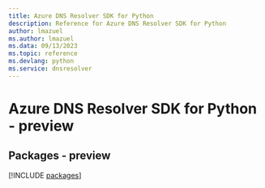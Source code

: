 ```yaml
---
title: Azure DNS Resolver SDK for Python
description: Reference for Azure DNS Resolver SDK for Python
author: lmazuel
ms.author: lmazuel
ms.data: 09/13/2023
ms.topic: reference
ms.devlang: python
ms.service: dnsresolver
---
```

# Azure DNS Resolver SDK for Python - preview
## Packages - preview
[!INCLUDE [packages](dns-resolver-index.md)]